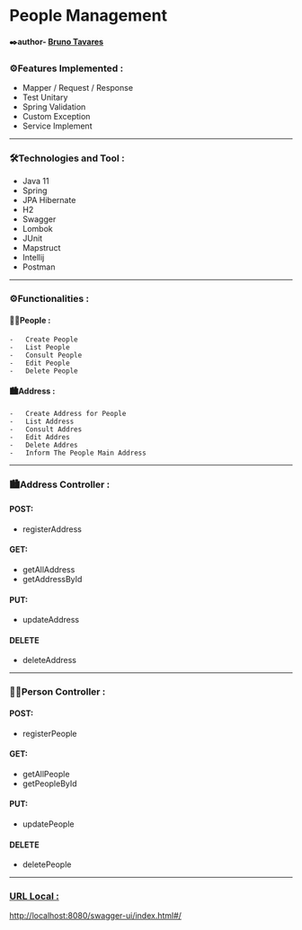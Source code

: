 # People Management

#### ✒️author- [Bruno Tavares](https://www.linkedin.com/in/brunoviniciusdev/)



### ⚙️Features Implemented :

-   Mapper / Request / Response
-   Test Unitary
-   Spring Validation
-   Custom Exception
-   Service Implement
---

### 🛠️Technologies and Tool :

-   Java 11
-   Spring
-   JPA Hibernate
-   H2
-   Swagger
-   Lombok
-   JUnit
-   Mapstruct
-   Intellij
-   Postman
---

### ⚙️Functionalities :

#### 🧑🏽People :
    
    -   Create People
    -   List People
    -   Consult People
    -   Edit People
    -   Delete People
    
#### 🏙️Address :
    
    -   Create Address for People
    -   List Address
    -   Consult Addres
    -   Edit Addres
    -   Delete Addres
    -   Inform The People Main Address
---

### 🏙️Address Controller :

#### POST:
- registerAddress

#### GET:

- getAllAddress
- getAddressById

#### PUT:
- updateAddress
  
#### DELETE
- deleteAddress

-----

### 🧑🏽Person Controller :

#### POST:
- registerPeople

#### GET:

- getAllPeople
- getPeopleById

#### PUT:
- updatePeople
#### DELETE
- deletePeople
---



### [URL Local :](http://localhost:8080/swagger-ui/index.html#/)
[http://localhost:8080/swagger-ui/index.html#/](http://localhost:8080/swagger-ui/index.html#/)
